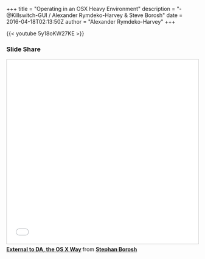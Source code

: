 +++
title = "Operating in an OSX Heavy Environment"
description = "- @Killswitch-GUI / Alexander Rymdeko-Harvey & Steve Borosh"
date = 2016-04-18T02:13:50Z
author = "Alexander Rymdeko-Harvey"
+++

{{< youtube 5y18oKW27KE >}}

### Slide Share
<iframe src="//www.slideshare.net/slideshow/embed_code/key/7pWN9yEVUvZo4" width="595" height="485" frameborder="0" marginwidth="0" marginheight="0" scrolling="no" style="border:1px solid #CCC; border-width:1px; margin-bottom:5px; max-width: 100%;" allowfullscreen> </iframe> <div style="margin-bottom:5px"> <strong> <a href="//www.slideshare.net/StephanBorosh/external-to-da-the-os-x-way" title="External to DA, the OS X Way" target="_blank">External to DA, the OS X Way</a> </strong> from <strong><a target="_blank" href="//www.slideshare.net/StephanBorosh">Stephan Borosh</a></strong> </div>